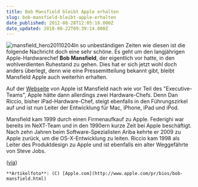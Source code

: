 ```yaml
---
title: Bob Mansfield bleibt Apple erhalten
slug: bob-mansfield-bleibt-apple-erhalten
date_published: 2012-08-28T12:05:18.000Z
date_updated: 2018-08-22T09:39:14.000Z
---
```


![mansfield_hero20110204](//picdump.thafaker.de/2012/08/mansfield_hero20110204-100x100.png)In so unbeständigen Zeiten wie diesen ist die folgende Nachricht doch eine sehr schöne. Es geht um den langjährigen Apple-Hardwarechef **Bob Mansfield**, der eigentlich vor hatte, in den wohlverdienten Ruhestand zu gehen. Dies hat er sich jetzt wohl doch anders überlegt, denn wie eine Pressemitteilung bekannt gibt, bleibt Mansfield Apple auch weiterhin erhalten. 

Auf der [Webseite](http://www.apple.com/pr/bios/) von Apple ist Mansfield nach wie vor Teil des "Executive-Teams", Apple hätte dann allerdings zwei Hardware-Chefs. Denn Dan Riccio, bisher iPad-Hardware-Chef, steigt ebenfalls in den Führungszirkel auf und ist nun Leiter der Entwicklung für Mac, iPhone, iPad und iPod.

Mansfield kam 1999 durch einen Firmenaufkauf zu Apple. Federighi war bereits im NeXT-Team und in den 1990ern kurze Zeit bei Apple beschäftigt. Nach zehn Jahren beim Software-Spezialisten Ariba kehrte er 2009 zu Apple zurück, um die OS-X-Entwicklung zu leiten. Riccio kam 1998 als Leiter des Produktdesign zu Apple und ist ebenfalls ein alter Weggefährte von Steve Jobs.

([via](http://www.heise.de/mac-and-i/meldung/Ehemaliger-Hardware-Chef-Bob-Mansfield-bleibt-Apple-erhalten-1676963.html))

`**Artikelfoto**: (C) [Apple.com](http://www.apple.com/pr/bios/bob-mansfield.html)`
